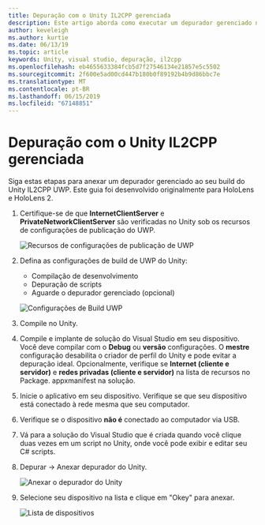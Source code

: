 ```yaml
---
title: Depuração com o Unity IL2CPP gerenciada
description: Este artigo aborda como executar um depurador gerenciado no seu projeto do Unity IL2CPP UWP.
author: keveleigh
ms.author: kurtie
ms.date: 06/13/19
ms.topic: article
keywords: Unity, visual studio, depuração, il2cpp
ms.openlocfilehash: eb4655633384fcb5d7f27546134e21857e5c5502
ms.sourcegitcommit: 2f600e5ad00cd447b180b0f89192b4b9d86bbc7e
ms.translationtype: MT
ms.contentlocale: pt-BR
ms.lasthandoff: 06/15/2019
ms.locfileid: "67148851"
---
```

# <a name="managed-debugging-with-unity-il2cpp"></a>Depuração com o Unity IL2CPP gerenciada

Siga estas etapas para anexar um depurador gerenciado ao seu build do Unity IL2CPP UWP. Este guia foi desenvolvido originalmente para HoloLens e HoloLens 2.

1. Certifique-se de que **InternetClientServer** e **PrivateNetworkClientServer** são verificadas no Unity sob os recursos de configurações de publicação do UWP.

    ![Recursos de configurações de publicação de UWP](images/il2cpp-debugging-capabilities.png)

1. Defina as configurações de build de UWP do Unity:
    - Compilação de desenvolvimento
    - Depuração de scripts
    - Aguarde o depurador gerenciado (opcional)

    ![Configurações de Build UWP](images/il2cpp-debugging-build.png)

1. Compile no Unity.
1. Compile e implante de solução do Visual Studio em seu dispositivo. Você deve compilar com o **Debug** ou **versão** configurações. O **mestre** configuração desabilita o criador de perfil do Unity e pode evitar a depuração ideal. Opcionalmente, verifique se **Internet (cliente e servidor)** e **redes privadas (cliente e servidor)** na lista de recursos no Package. appxmanifest na solução.
1. Inicie o aplicativo em seu dispositivo. Verifique se que seu dispositivo está conectado à rede mesma que seu computador.
1. Verifique se o dispositivo **não é** conectado ao computador via USB.
1. Vá para a solução do Visual Studio que é criada quando você clique duas vezes em um script no Unity, onde você pode exibir e editar seu C# scripts.
1. Depurar -> Anexar depurador do Unity.

    ![Anexar o depurador do Unity](images/il2cpp-debugging-attach.png)

1. Selecione seu dispositivo na lista e clique em "Okey" para anexar.

    ![Lista de dispositivos](images/il2cpp-debugging-machines.png)
